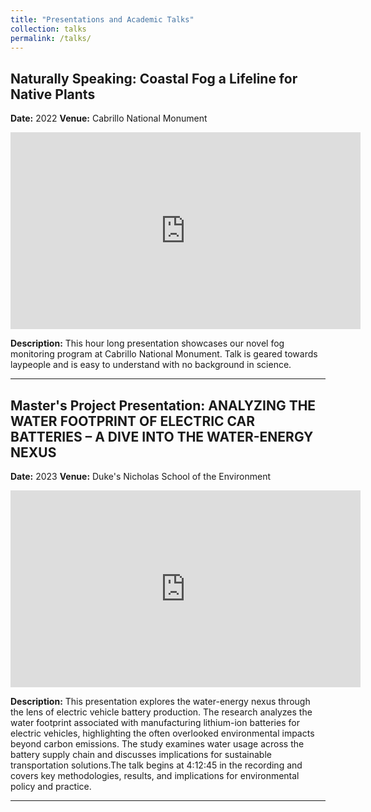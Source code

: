 ```yaml
---
title: "Presentations and Academic Talks"
collection: talks
permalink: /talks/
---
```


## Naturally Speaking: Coastal Fog a Lifeline for Native Plants
**Date:** 2022
**Venue:** Cabrillo National Monument

<iframe width="560" height="315" src="https://www.youtube.com/embed/0B5EOmPa89A" frameborder="0" allow="accelerometer; autoplay; clipboard-write; encrypted-media; gyroscope; picture-in-picture" allowfullscreen></iframe>

**Description:** This hour long presentation showcases our novel fog monitoring program at Cabrillo National Monument. Talk is geared towards laypeople and is easy to understand with no background in science.

---

## Master's Project Presentation: ANALYZING THE WATER FOOTPRINT OF ELECTRIC CAR BATTERIES – A DIVE INTO THE WATER-ENERGY NEXUS
**Date:** 2023
**Venue:** Duke's Nicholas School of the Environment

<iframe width="560" height="315" src="https://www.youtube.com/embed/WQ6fLwcWYV0?start=15165" frameborder="0" allow="accelerometer; autoplay; clipboard-write; encrypted-media; gyroscope; picture-in-picture" allowfullscreen></iframe>

**Description:** This presentation explores the water-energy nexus through the lens of electric vehicle battery production. The research analyzes the water footprint associated with manufacturing lithium-ion batteries for electric vehicles, highlighting the often overlooked environmental impacts beyond carbon emissions. The study examines water usage across the battery supply chain and discusses implications for sustainable transportation solutions.The talk begins at 4:12:45 in the recording and covers key methodologies, results, and implications for environmental policy and practice.

---



